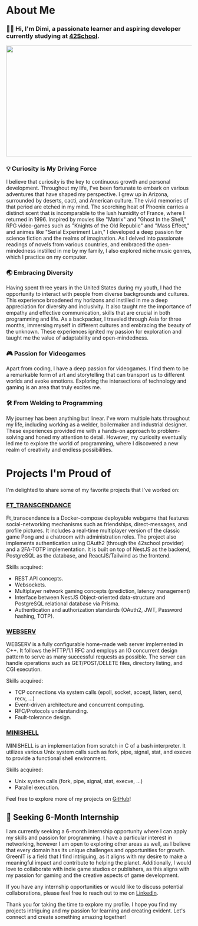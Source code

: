 # About Me

### :man_technologist: Hi, I'm Dimi, a passionate learner and aspiring developer currently studying at [42School](https://42.fr/en/homepage/).

<div id="header" align="center">
  <img src="https://automatedprogrammer.sh/wp-content/uploads/2018/05/black-screen-with-flashing-blinking-cursor.gif" width="1000" height="300"/>
</div>

### :bulb: Curiosity is My Driving Force
I believe that curiosity is the key to continuous growth and personal development. Throughout my life, I've been fortunate to embark on various adventures that have shaped my perspective.
I grew up in Arizona, surrounded by deserts, cacti, and American culture. The vivid memories of that period are etched in my mind. The scorching heat of Phoenix carries a distinct scent that is incomparable to the lush humidity of France, where I returned in 1996.
Inspired by movies like "Matrix" and "Ghost In the Shell," RPG video-games such as "Knights of the Old Republic" and "Mass Effect," and animes like "Serial Experiment Lain," I developed a deep passion for science fiction and the realms of imagination.
As I delved into passionate readings of novels from various countries, and embraced the open-mindedness instilled in me by my family, I also explored niche music genres, which I practice on my computer.

### :earth_asia: Embracing Diversity

Having spent three years in the United States during my youth, I had the opportunity to interact with people from diverse backgrounds and cultures. This experience broadened my horizons and instilled in me a deep appreciation for diversity and inclusivity. It also taught me the importance of empathy and effective communication, skills that are crucial in both programming and life. As a backpacker, I traveled through Asia for three months, immersing myself in different cultures and embracing the beauty of the unknown. These experiences ignited my passion for exploration and taught me the value of adaptability and open-mindedness.

### :video_game: Passion for Videogames

Apart from coding, I have a deep passion for videogames. I find them to be a remarkable form of art and storytelling that can transport us to different worlds and evoke emotions. Exploring the intersections of technology and gaming is an area that truly excites me.

### :hammer_and_wrench: From Welding to Programming

My journey has been anything but linear. I've worn multiple hats throughout my life, including working as a welder, boilermaker and industrial designer. These experiences provided me with a hands-on approach to problem-solving and honed my attention to detail. However, my curiosity eventually led me to explore the world of programming, where I discovered a new realm of creativity and endless possibilities.

# Projects I'm Proud of

I'm delighted to share some of my favorite projects that I've worked on:

### [FT_TRANSCENDANCE](https://github.com/misteriaud/ft_transcendence)

Ft_transcendance is a Docker-compose deployable webgame that features social-networking mechanisms such as friendships, direct-messages, and profile pictures. It includes a real-time multiplayer version of the classic game Pong and a chatroom with administration roles. The project also implements authentication using OAuth2 (through the 42school provider) and a 2FA-TOTP implementation. It is built on top of NestJS as the backend, PostgreSQL as the database, and ReactJS/Tailwind as the frontend.

Skills acquired:
- REST API concepts.
- Websockets.
- Multiplayer network gaming concepts (prediction, latency management)
- Interface between NestJS Object-oriented data-structure and PostgreSQL relational database via Prisma.
- Authentication and authorization standards (OAuth2, JWT, Password hashing, TOTP).

### [WEBSERV](https://github.com/ouafabulous/webserv_42)

WEBSERV is a fully configurable home-made web server implemented in C++. It follows the HTTP/1.1 RFC and employs an IO concurrent design pattern to serve as many successful requests as possible. The server can handle operations such as GET/POST/DELETE files, directory listing, and CGI execution.

Skills acquired:
- TCP connections via system calls (epoll, socket, accept, listen, send, recv, ...)
- Event-driven architecture and concurrent computing.
- RFC/Protocols understanding.
- Fault-tolerance design.

### [MINISHELL](https://github.com/DimiOui/minishell)

MINISHELL is an implementation from scratch in C of a bash interpreter. It utilizes various Unix system calls such as fork, pipe, signal, stat, and execve to provide a functional shell environment.

Skills acquired:
- Unix system calls (fork, pipe, signal, stat, execve, ...)
- Parallel execution.

Feel free to explore more of my projects on [GitHub](https://github.com/DimiOui/)!

## :briefcase: Seeking 6-Month Internship

I am currently seeking a 6-month internship opportunity where I can apply my skills and passion for programming. I have a particular interest in networking, however I am open to exploring other areas as well, as I believe that every domain has its unique challenges and opportunities for growth. GreenIT is a field that I find intriguing, as it aligns with my desire to make a meaningful impact and contribute to helping the planet. Additionally, I would love to collaborate with indie game studios or publishers, as this aligns with my passion for gaming and the creative aspects of game development.

If you have any internship opportunities or would like to discuss potential collaborations, please feel free to reach out to me on [LinkedIn](https://www.linkedin.com/in/dimitri-paccagnini/).

Thank you for taking the time to explore my profile. I hope you find my projects intriguing and my passion for learning and creating evident. Let's connect and create something amazing together!


